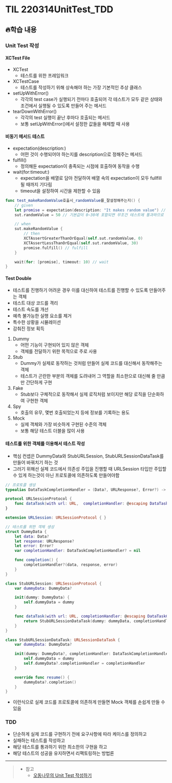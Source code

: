 # TIL 220314UnitTest_TDD

## 🔥학습 내용
### Unit Test 작성
#### XCTest File
- XCTest
	- 테스트를 위한 프레임워크
- XCTestCase
	- 테스트를 작성하기 위해 상속해야 하는 가장 기본적인 추상 클래스
- setUpWithError()
	- 각각의 test case가 실행되기 전마다 호출되어 각 테스트가 모두 같은 상태와 조건에서 실행될 수 있도록 만들어 주는 메서드
- tearDownWithError()
	- 각각의 test 실행이 끝난 후마다 호출되는 메서드
	- 보통 setUpWithError()에서 설정한 값들을 해제할 때 사용

#### 비동기 메서드 테스트
- expectation(description:)
	- 어떤 것이 수행되어야 하는지를 description으로 정해주는 메서드
- fulfill()
	- 정의해둔 expectation이 충족되는 시점에 호출하여 동작을 수행
- wait(for:timeout:)
	- expectation을 배열로 담아 전달하여 배열 속의 expectation이 모두 fullfill 될 때까지 기다림
	- timeout을 설정하여 시간을 제한할 수 있음

```swift
func test_makeRandomValue호출시_randomValue를_잘설정해주는지() {
    // given
    let promise = expectation(description: "It makes random value") // expectation
    sut.randomValue = 50 // 기본값이 0~30에 포함되면 무조건 테스트에 통과하므로 범위에서 벗어난 값을 할당

    // when
    sut.makeRandomValue {
        // then
        XCTAssertGreaterThanOrEqual(self.sut.randomValue, 0)
        XCTAssertLessThanOrEqual(self.sut.randomValue, 30)
        promise.fulfill() // fulfill
    }

    wait(for: [promise], timeout: 10) // wait
}
```

#### Test Double
- 테스트를 진행하기 어려운 경우 이를 대신하여 테스트를 진행할 수 있도록 만들어주는 객체
- 테스트 대상 코드를 격리
- 테스트 속도를 개선
- 예측 불가능한 실행 요소를 제거
- 특수한 상황을 시뮬레이션
- 감춰진 정보 획득
1. Dummy
	- 어떤 기능이 구현되어 있지 않은 객체
	- 객체를 전달하기 위한 목적으로 주로 사용
2. Stub
	- Dummy가 실제로 동작하는 것처럼 만들어 실제 코드를 대신해서 동작해주는 객체
	- 테스트가 곤란한 부분의 객체를 도려내어 그 역할을 최소한으로 대신해 줄 만큼만 간단하게 구현
3. Fake
	- Stub보다 구체적으로 동작해서 실제 로직처럼 보이지만 해당 로직을 단순화하여 구현한 객체
4. Spy
	- 호출의 유무, 몇번 호출되었는지 등에 정보를 기록하는 용도
5. Mock
	- 실제 객체와 가장 비슷하게 구현된 수준의 객체
	- 보통 해당 테스트 더블을 많이 사용 

#### 테스트를 위한 객체를 이용해서 테스트 작성
- 핵심 컨셉은 DummyData와 StubURLSession, StubURLSessionDataTask를 만들어 바꿔치기 하는 것
- 그러기 위해선 실제 코드에서 의존성 주입을 진행할 때 URLSession 타입만 주입할 수 있게 하는것이 아닌 프로토콜에 의존하도록 만들어야함

```swift
// 프로토콜 생성
typealias DataTaskCompletionHandler = (Data?, URLResponse?, Error?) -> Void

protocol URLSessionProtocol {
    func dataTask(with url: URL,  completionHandler: @escaping DataTaskCompletionHandler) -> URLSessionDataTask
}

extension URLSession: URLSessionProtocol { }
```

```swift
// 테스트를 위한 객체 생성
struct DummyData {
    let data: Data?
    let response: URLResponse?
    let error: Error?
    var completionHandler: DataTaskCompletionHandler? = nil

    func completion() {
        completionHandler?(data, response, error)
    }
}

class StubURLSession: URLSessionProtocol {
    var dummyData: DummyData?

    init(dummy: DummyData) {
        self.dummyData = dummy
    }

    func dataTask(with url: URL, completionHandler: @escaping DataTaskCompletionHandler) -> URLSessionDataTask {
        return StubURLSessionDataTask(dummy: dummyData, completionHandler: completionHandler)
    }
}

class StubURLSessionDataTask: URLSessionDataTask {
    var dummyData: DummyData?

    init(dummy: DummyData?, completionHandler: DataTaskCompletionHandler?) {
        self.dummyData = dummy
        self.dummyData?.completionHandler = completionHandler
    }

    override func resume() {
        dummyData?.completion()
    }
}
```
- 이런식으로 실제 코드를 프로토콜에 의존하게 만들면 Mock 객체를 손쉽게 만들 수 있음

### TDD
- 단순하게 실제 코드를 구현하기 전에 요구사항에 따라 케이스를 정의하고 
- 실패하는 테스트를 작성하고 
- 해당 테스트를 통과하기 위한 최소한의 구현을 하고
- 해당 테스트의 성공을 유지하면서 리팩토링하는 방법론
---

> - 참고
>   - [오동나무의 Unit Test 작성하기](https://yagom.net/courses/unit-test-작성하기/)
